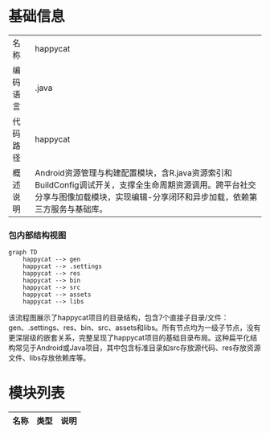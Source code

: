 # 基础信息

|      |      |
|------|------|
| 名称 | happycat |
| 编码语言 | .java |
| 代码路径 | happycat |
| 概述说明 | Android资源管理与构建配置模块，含R.java资源索引和BuildConfig调试开关，支撑全生命周期资源调用。跨平台社交分享与图像加载模块，实现编辑-分享闭环和异步加载，依赖第三方服务与基础库。 |


### 包内部结构视图

```mermaid
graph TD
    happycat --> gen
    happycat --> .settings
    happycat --> res
    happycat --> bin
    happycat --> src
    happycat --> assets
    happycat --> libs
```

该流程图展示了happycat项目的目录结构，包含7个直接子目录/文件：gen、.settings、res、bin、src、assets和libs。所有节点均为一级子节点，没有更深层级的嵌套关系，完整呈现了happycat项目的基础目录布局。这种扁平化结构常见于Android或Java项目，其中包含标准目录如src存放源代码、res存放资源文件、libs存放依赖库等。

# 模块列表

| 名称   | 类型  | 说明 |
|-------|------|-------------|


